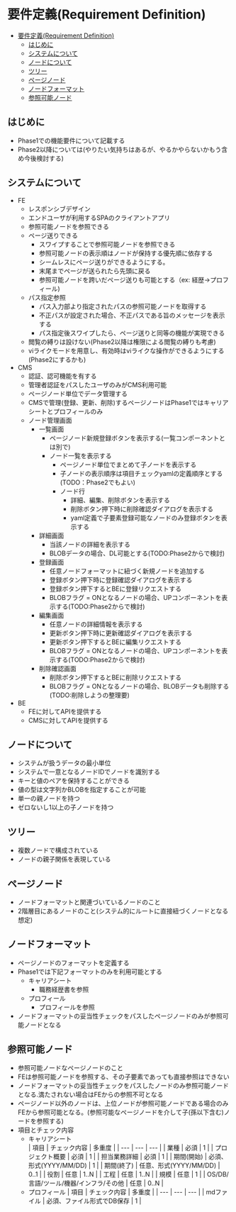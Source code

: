 # 要件定義(Requirement Definition)

- [要件定義(Requirement Definition)](#要件定義requirement-definition)
  - [はじめに](#はじめに)
  - [システムについて](#システムについて)
  - [ノードについて](#ノードについて)
  - [ツリー](#ツリー)
  - [ページノード](#ページノード)
  - [ノードフォーマット](#ノードフォーマット)
  - [参照可能ノード](#参照可能ノード)

## はじめに

- Phase1での機能要件について記載する
- Phase2以降については(やりたい気持ちはあるが、やるかやらないかもう含め今後検討する)

## システムについて

- FE
  - レスポンシブデザイン
  - エンドユーザが利用するSPAのクライアントアプリ
  - 参照可能ノードを参照できる
  - ページ送りできる
    - スワイプすることで参照可能ノードを参照できる
    - 参照可能ノードの表示順はノードが保持する優先順に依存する
    - シームレスにページ送りができるようにする。
    - 末尾までページが送られたら先頭に戻る
    - 参照可能ノードを跨いだページ送りも可能とする（ex: 経歴→プロフィール)
  - パス指定参照
    - パス入力部より指定されたパスの参照可能ノードを取得する
    - 不正パスが設定された場合、不正パスである旨のメッセージを表示する
    - パス指定後スワイプしたら、ページ送りと同等の機能が実現できる
  - 閲覧の縛りは設けない(Phase2以降は権限による閲覧の縛りも考慮)
  - viライクモードを用意し、有効時はviライクな操作ができるようにする(Phase2にするかも)
- CMS
  - 認証、認可機能を有する
  - 管理者認証をパスしたユーザのみがCMS利用可能
  - ページノード単位でデータ管理する
  - CMSで管理(登録、更新、削除)するページノードはPhase1ではキャリアシートとプロフィールのみ
  - ノード管理画面
    - 一覧画面
      - ページノード新規登録ボタンを表示する(一覧コンポーネントとは別で)
      - ノード一覧を表示する
        - ページノード単位でまとめて子ノードを表示する
        - 子ノードの表示順序は項目チェックyamlの定義順序とする(TODO：Phase2でもよい)
        - ノード行
          - 詳細、編集、削除ボタンを表示する
          - 削除ボタン押下時に削除確認ダイアログを表示する
          - yaml定義で子要素登録可能なノードのみ登録ボタンを表示する
    - 詳細画面
      - 当該ノードの詳細を表示する
      - BLOBデータの場合、DL可能とする(TODO:Phase2からで検討)
    - 登録画面
      - 任意ノードフォーマットに紐づく新規ノードを追加する
      - 登録ボタン押下時に登録確認ダイアログを表示する
      - 登録ボタン押下するとBEに登録リクエストする
      - BLOBフラグ = ONとなるノードの場合、UPコンポーネントを表示する(TODO:Phase2からで検討)
    - 編集画面
      - 任意ノードの詳細情報を表示する
      - 更新ボタン押下時に更新確認ダイアログを表示する
      - 更新ボタン押下するとBEに編集リクエストする
      - BLOBフラグ = ONとなるノードの場合、UPコンポーネントを表示する(TODO:Phase2からで検討)
    - 削除確認画面
      - 削除ボタン押下するとBEに削除リクエストする
      - BLOBフラグ = ONとなるノードの場合、BLOBデータも削除する(TODO:削除しようの整理要)
- BE
  - FEに対してAPIを提供する
  - CMSに対してAPIを提供する

## ノードについて

- システムが扱うデータの最小単位
- システムで一意となるノードIDでノードを識別する
- キーと値のペアを保持することができる
- 値の型は文字列かBLOBを指定することが可能
- 単一の親ノードを持つ
- ゼロないし1以上の子ノードを持つ

## ツリー

- 複数ノードで構成されている
- ノードの親子関係を表現している

## ページノード

- ノードフォーマットと関連づいているノードのこと
- 2階層目にあるノードのこと(システム的にルートに直接紐づくノードとなる想定)

## ノードフォーマット

- ページノードのフォーマットを定義する
- Phase1では下記フォーマットのみを利用可能とする
  - キャリアシート
    - 職務経歴書を参照
  - プロフィール
    - プロフィールを参照
- ノードフォーマットの妥当性チェックをパスしたページノードのみが参照可能ノードとなる
  
## 参照可能ノード

- 参照可能ノードなページノードのこと
- FEは参照可能ノードを参照する、その子要素であっても直接参照はできない
- ノードフォーマットの妥当性チェックをパスしたノードのみ参照可能ノードとなる.満たされない場合はFEからの参照不可となる
- ページノード以外のノードは、上位ノードが参照可能ノードである場合のみFEから参照可能となる。(参照可能なページノードを介して子(孫以下含む)ノードを参照する)
- 項目とチェック内容
  - キャリアシート  
    | 項目 | チェック内容 | 多重度 |
    | --- | --- | --- |
    | 業種 | 必須  | 1 |
    | プロジェクト概要 | 必須 | 1 |
    | 担当業務詳細 | 必須 | 1 |
    | 期間(開始) | 必須、形式(YYYY/MM/DD) | 1 |
    | 期間(終了) | 任意、形式(YYYY/MM/DD)  | 0..1 |
    | 役割 | 任意 | 1..N |
    | 工程 | 任意 | 1..N |
    | 規模 | 任意 | 1 |
    | OS/DB/言語/ツール/機器/インフラ/その他 | 任意 | 0..N |
  - プロフィール
    | 項目 | チェック内容 | 多重度 |
    | --- | --- | --- |
    | mdファイル | 必須、ファイル形式でDB保存 | 1 |
